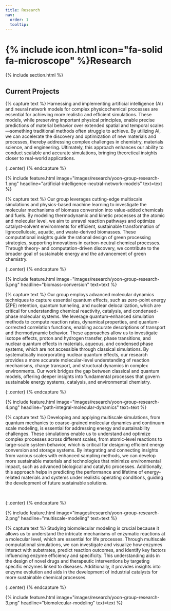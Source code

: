 ```yaml
---
title: Research
nav:
  order: 1
  tooltip: 
---
```


# {% include icon.html icon="fa-solid fa-microscope" %}Research

{% include section.html %}

## Current Projects

{% capture text %}
Harnessing and implementing artificial intelligence (AI) and neural network models for complex physicochemical processes are essential for achieving more realistic and efficient simulations. These models, while preserving important physical principles, enable precise predictions of material behavior over extended spatial and temporal scales—something traditional methods often struggle to achieve. By utilizing AI, we can accelerate the discovery and optimization of new materials and processes, thereby addressing complex challenges in chemistry, materials science, and engineering. Ultimately, this approach enhances our ability to conduct scalable and accurate simulations, bringing theoretical insights closer to real-world applications.

{:.center}
{% endcapture %}

{%
  include feature.html
  image="images/research/yoon-group-research-1.png"
  headline="artificial-intelligence-neutral-network-models"
  text=text
%}

{% capture text %}
Our group leverages cutting-edge multiscale simulations and physics-based machine learning to investigate the molecular mechanisms of biomass conversion into value-added chemicals and fuels. By modeling thermodynamic and kinetic processes at the atomic and molecular level, we aim to unravel reaction pathways and optimize catalyst-solvent environments for efficient, sustainable transformation of lignocellulosic, aquatic, and waste-derived biomasses. These computational insights guide the rational design of green processing strategies, supporting innovations in carbon-neutral chemical processes. Through theory- and computation-driven discovery, we contribute to the broader goal of sustainable energy and the advancement of green chemistry.

{:.center}
{% endcapture %}

{%
  include feature.html
  image="images/research/yoon-group-research-5.png"
  headline="biomass-conversion"
  text=text
%}

{% capture text %}
Our group employs advanced molecular dynamics techniques to capture essential quantum effects, such as zero-point energy (ZPE) retention, quantum tunneling, and nuclear delocalization, which are critical for understanding chemical reactivity, catalysis, and condensed-phase molecular systems. We leverage quantum-enhanced simulation methods to compute reaction rates, dynamical properties, and quantum-corrected correlation functions, enabling accurate descriptions of transport and thermodynamic behavior. These approaches allow us to investigate isotope effects, proton and hydrogen transfer, phase transitions, and nuclear quantum effects in materials, aqueous, and condensed phase systems, which are not accessible through classical simulations. By systematically incorporating nuclear quantum effects, our research provides a more accurate molecular-level understanding of reaction mechanisms, charge transport, and structural dynamics in complex environments. Our work bridges the gap between classical and quantum models, offering deeper insights into fundamental processes that govern sustainable energy systems, catalysis, and environmental chemistry.

{:.center}
{% endcapture %}

{%
  include feature.html
  image="images/research/yoon-group-research-4.png"
  headline="path-integral-molecular-dynamics"
  text=text
%}

{% capture text %}
Developing and applying multiscale simulations, from quantum mechanics to coarse-grained molecular dynamics and continuum scale modeling, is essential for addressing energy and sustainability challenges. These simulations enable us to understand and optimize complex processes across different scales, from atomic-level reactions to large-scale system behavior, which is critical for designing efficient energy conversion and storage systems. By integrating and connecting insights from various scales with enhanced sampling methods, we can develop more sustainable materials and technologies that minimize environmental impact, such as advanced biological and catalytic processes. Additionally, this approach helps in predicting the performance and lifetime of energy-related materials and systems under realistic operating conditions, guiding the development of future sustainable solutions.

<br>

{:.center}
{% endcapture %}

{%
  include feature.html
  image="images/research/yoon-group-research-2.png"
  headline="multiscale-modeling"
  text=text
%}

{% capture text %}
Studying biomolecular modeling is crucial because it allows us to understand the intricate mechanisms of enzymatic reactions at a molecular level, which are essential for life processes. Through multiscale computational simulations, we can investigate and visualize how enzymes interact with substrates, predict reaction outcomes, and identify key factors influencing enzyme efficiency and specificity. This understanding aids in the design of novel drugs and therapeutic interventions by targeting specific enzymes linked to diseases. Additionally, it provides insights into enzyme evolution and aids in the development of industrial catalysts for more sustainable chemical processes.

{:.center}
{% endcapture %}

{%
  include feature.html
  image="images/research/yoon-group-research-3.png"
  headline="biomolecular-modeling"
  text=text
%}
